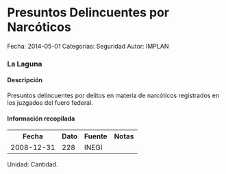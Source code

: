 Presuntos Delincuentes por Narcóticos
=====

Fecha: 2014-05-01
Categorías: Seguridad
Autor: IMPLAN

### La Laguna

#### Descripción

Presuntos delincuentes por delitos en materia de narcóticos registrados en los juzgados del fuero federal.

#### Información recopilada

<table class="table table-hover table-bordered">
  <tr><th>Fecha</th><th>Dato</th><th>Fuente</th><th>Notas</th></tr>
  <tr><td>2008-12-31</td><td>228</td><td>INEGI</td><td></td></tr>
</table>

Unidad: Cantidad.
